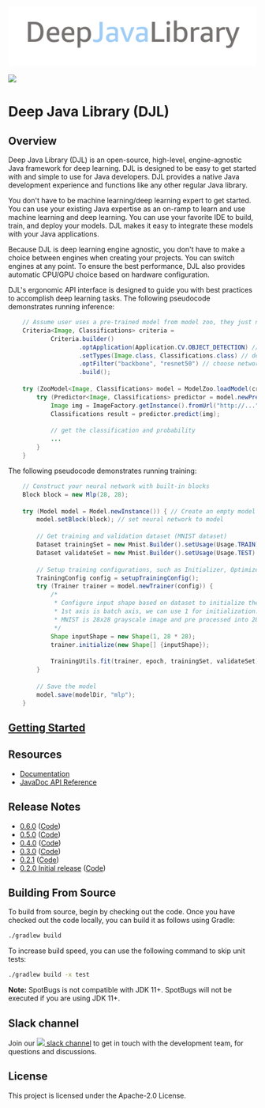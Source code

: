 
![DeepJavaLibrary](website/img/deepjavalibrary.png?raw=true "Deep Java Library")

![](https://github.com/awslabs/djl/workflows/nightly%20build/badge.svg)

# Deep Java Library (DJL)

## Overview

Deep Java Library (DJL) is an open-source, high-level, engine-agnostic Java framework for deep learning. DJL is designed to be easy to get started with and simple to
use for Java developers. DJL provides a native Java development experience and functions like any other regular Java library.

You don't have to be machine learning/deep learning expert to get started. You can use your existing Java expertise as an on-ramp to learn and use machine learning and deep learning. You can
use your favorite IDE to build, train, and deploy your models. DJL makes it easy to integrate these models with your
Java applications.

Because DJL is deep learning engine agnostic, you don't have to make a choice
between engines when creating your projects. You can switch engines at any
point. To ensure the best performance, DJL also provides automatic CPU/GPU choice based on hardware configuration.

DJL's ergonomic API interface is designed to guide you with best practices to accomplish
deep learning tasks.
The following pseudocode demonstrates running inference:

```java
    // Assume user uses a pre-trained model from model zoo, they just need to load it
    Criteria<Image, Classifications> criteria =
            Criteria.builder()
                    .optApplication(Application.CV.OBJECT_DETECTION) // find object dection model
                    .setTypes(Image.class, Classifications.class) // define input and output
                    .optFilter("backbone", "resnet50") // choose network architecture
                    .build();

    try (ZooModel<Image, Classifications> model = ModelZoo.loadModel(criteria)) {
        try (Predictor<Image, Classifications> predictor = model.newPredictor()) {
            Image img = ImageFactory.getInstance().fromUrl("http://..."); // read image
            Classifications result = predictor.predict(img);

            // get the classification and probability
            ...
        }
    }
```

The following pseudocode demonstrates running training:

```java
    // Construct your neural network with built-in blocks
    Block block = new Mlp(28, 28);

    try (Model model = Model.newInstance()) { // Create an empty model
        model.setBlock(block); // set neural network to model

        // Get training and validation dataset (MNIST dataset)
        Dataset trainingSet = new Mnist.Builder().setUsage(Usage.TRAIN) ... .build();
        Dataset validateSet = new Mnist.Builder().setUsage(Usage.TEST) ... .build();

        // Setup training configurations, such as Initializer, Optimizer, Loss ...
        TrainingConfig config = setupTrainingConfig();
        try (Trainer trainer = model.newTrainer(config)) {
            /*
             * Configure input shape based on dataset to initialize the trainer.
             * 1st axis is batch axis, we can use 1 for initialization.
             * MNIST is 28x28 grayscale image and pre processed into 28 * 28 NDArray.
             */
            Shape inputShape = new Shape(1, 28 * 28);
            trainer.initialize(new Shape[] {inputShape});

            TrainingUtils.fit(trainer, epoch, trainingSet, validateSet);
        }

        // Save the model
        model.save(modelDir, "mlp");
    }
```

## [Getting Started](docs/quick_start.md)

## Resources
- [Documentation](docs/README.md#documentation)
- [JavaDoc API Reference](https://javadoc.djl.ai/)

## Release Notes
* [0.6.0](https://github.com/awslabs/djl/releases/tag/v0.6.0) ([Code](https://github.com/awslabs/djl/tree/v0.6.0))
* [0.5.0](https://github.com/awslabs/djl/releases/tag/v0.5.0) ([Code](https://github.com/awslabs/djl/tree/v0.5.0))
* [0.4.0](https://github.com/awslabs/djl/releases/tag/v0.4.0) ([Code](https://github.com/awslabs/djl/tree/v0.4.0))
* [0.3.0](https://github.com/awslabs/djl/releases/tag/v0.3.0) ([Code](https://github.com/awslabs/djl/tree/v0.3.0))
* [0.2.1](https://github.com/awslabs/djl/releases/tag/v0.2.1) ([Code](https://github.com/awslabs/djl/tree/v0.2.1))
* [0.2.0 Initial release](https://github.com/awslabs/djl/releases/tag/v0.2.0) ([Code](https://github.com/awslabs/djl/tree/v0.2.0))

## Building From Source

To build from source, begin by checking out the code.
Once you have checked out the code locally, you can build it as follows using Gradle:

```sh
./gradlew build
```

To increase build speed, you can use the following command to skip unit tests:
```sh
./gradlew build -x test
```

**Note:** SpotBugs is not compatible with JDK 11+. SpotBugs will not be executed if you are using JDK 11+.

## Slack channel

Join our [<img src='https://cdn3.iconfinder.com/data/icons/social-media-2169/24/social_media_social_media_logo_slack-512.png' width='20px' /> slack channel](https://join.slack.com/t/deepjavalibrary/shared_invite/zt-ar91gjkz-qbXhr1l~LFGEIEeGBibT7w) to get in touch with the development team, for questions and discussions.

## License

This project is licensed under the Apache-2.0 License.

